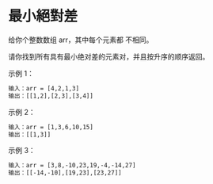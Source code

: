 # 最小絕對差

给你个整数数组 arr，其中每个元素都 不相同。

请你找到所有具有最小绝对差的元素对，并且按升序的顺序返回。

示例 1：

```txt
输入：arr = [4,2,1,3]
输出：[[1,2],[2,3],[3,4]]
```

示例 2：

```txt
输入：arr = [1,3,6,10,15]
输出：[[1,3]]
```

示例 3：

```txt
输入：arr = [3,8,-10,23,19,-4,-14,27]
输出：[[-14,-10],[19,23],[23,27]]
```
